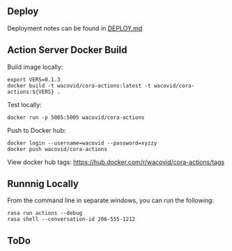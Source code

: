 
## Deploy

Deployment notes can be found in [DEPLOY.md](DEPLOY.md)

## Action Server Docker Build

Build image locally:

```
export VERS=0.1.3
docker build -t wacovid/cora-actions:latest -t wacovid/cora-actions:${VERS} .
```

Test locally:

```
docker run -p 5005:5005 wacovid/cora-actions
```

Push to Docker hub:

```
docker login --username=wacovid --password=xyzzy
docker push wacovid/cora-actions
```

View docker hub tags: https://hub.docker.com/r/wacovid/cora-actions/tags

## Runnnig Locally

From the command line in separate windows, you can run the following:

```
rasa run actions --debug
rasa shell --conversation-id 206-555-1212
```

## ToDo

